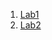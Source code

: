 1. [Lab1](https://github.com/Oleh-Synytskyi/Tel/tree/master/Lab1)
2. [Lab2](https://github.com/Oleh-Synytskyi/Tel/tree/master/Lab2)